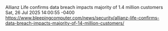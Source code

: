 Allianz Life confirms data breach impacts majority of 1.4 million customers
Sat, 26 Jul 2025 14:00:55 -0400
https://www.bleepingcomputer.com/news/security/allianz-life-confirms-data-breach-impacts-majority-of-14-million-customers/
